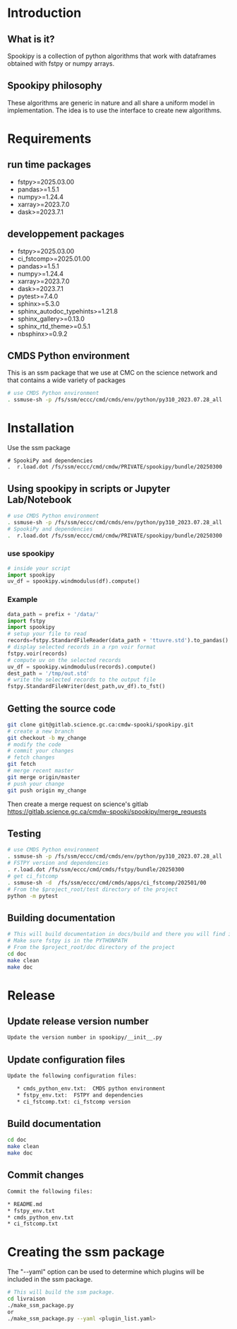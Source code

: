 <!---
  WARNING: This file was automatically generated
  DO NOT MODIFY THIS FILE DIRECTLY

  Changes to this file will be overwritten during the next generation.
  To make modifications, please edit the source files and regenerate.

  Generated by: cd doc && make doc
  Source Files: see make_readme.sh
-->

# Introduction

## What is it?

Spookipy is a collection of python algorithms that work with dataframes
obtained with fstpy or numpy arrays.

## Spookipy philosophy

These algorithms are generic in nature and all share a uniform model in
implementation. The idea is to use the interface to create new
algorithms.

# Requirements

## run time packages

-   fstpy\>=2025.03.00
-   pandas\>=1.5.1
-   numpy\>=1.24.4
-   xarray\>=2023.7.0
-   dask\>=2023.7.1

## developpement packages

-   fstpy\>=2025.03.00
-   ci_fstcomp\>=2025.01.00
-   pandas\>=1.5.1
-   numpy\>=1.24.4
-   xarray\>=2023.7.0
-   dask\>=2023.7.1
-   pytest\>=7.4.0
-   sphinx\>=5.3.0
-   sphinx_autodoc_typehints\>=1.21.8
-   sphinx_gallery\>=0.13.0
-   sphinx_rtd_theme\>=0.5.1
-   nbsphinx\>=0.9.2

## CMDS Python environment

This is an ssm package that we use at CMC on the science network and
that contains a wide variety of packages

``` bash
# use CMDS Python environment
. ssmuse-sh -p /fs/ssm/eccc/cmd/cmds/env/python/py310_2023.07.28_all
```

# Installation

Use the ssm package

    # SpookiPy and dependencies
    .  r.load.dot /fs/ssm/eccc/cmd/cmdw/PRIVATE/spookipy/bundle/20250300

## Using spookipy in scripts or Jupyter Lab/Notebook

``` bash
# use CMDS Python environment
. ssmuse-sh -p /fs/ssm/eccc/cmd/cmds/env/python/py310_2023.07.28_all
# SpookiPy and dependencies
.  r.load.dot /fs/ssm/eccc/cmd/cmdw/PRIVATE/spookipy/bundle/20250300
```

### use spookipy

``` python
# inside your script
import spookipy
uv_df = spookipy.windmodulus(df).compute()
```

### Example

``` python
data_path = prefix + '/data/'
import fstpy
import spookipy
# setup your file to read
records=fstpy.StandardFileReader(data_path + 'ttuvre.std').to_pandas()
# display selected records in a rpn voir format
fstpy.voir(records)
# compute uv on the selected records
uv_df = spookipy.windmodulus(records).compute()
dest_path = '/tmp/out.std'
# write the selected records to the output file
fstpy.StandardFileWriter(dest_path,uv_df).to_fst()
```

## Getting the source code

``` bash
git clone git@gitlab.science.gc.ca:cmdw-spooki/spookipy.git  
# create a new branch  
git checkout -b my_change  
# modify the code  
# commit your changes  
# fetch changes  
git fetch  
# merge recent master  
git merge origin/master  
# push your change  
git push origin my_change  
```

Then create a merge request on science\'s gitlab
<https://gitlab.science.gc.ca/cmdw-spooki/spookipy/merge_requests>

## Testing

``` bash
# use CMDS Python environment
. ssmuse-sh -p /fs/ssm/eccc/cmd/cmds/env/python/py310_2023.07.28_all
# FSTPY version and dependencies
. r.load.dot /fs/ssm/eccc/cmd/cmds/fstpy/bundle/20250300
# get ci_fstcomp 
. ssmuse-sh -d  /fs/ssm/eccc/cmd/cmds/apps/ci_fstcomp/202501/00
# From the $project_root/test directory of the project
python -m pytest  
```

## Building documentation

``` bash
# This will build documentation in docs/build and there you will find index.html  
# Make sure fstpy is in the PYTHONPATH 
# From the $project_root/doc directory of the project 
cd doc  
make clean 
make doc  
```

# Release

## Update release version number

``` bash
Update the version number in spookipy/__init__.py 
```

## Update configuration files

``` bash
Update the following configuration files:

   * cmds_python_env.txt:  CMDS python environment
   * fstpy_env.txt:  FSTPY and dependencies
   * ci_fstcomp.txt: ci_fstcomp version
```

## Build documentation

``` bash
cd doc  
make clean 
make doc  
```

## Commit changes

``` bash
Commit the following files:

* README.md
* fstpy_env.txt
* cmds_python_env.txt
* ci_fstcomp.txt
```

# Creating the ssm package

The \"\--yaml\" option can be used to determine which plugins will be
included in the ssm package.

``` bash
# This will build the ssm package. 
cd livraison  
./make_ssm_package.py  
or 
./make_ssm_package.py --yaml <plugin_list.yaml>
```
